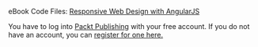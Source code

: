 

eBook Code Files: [Responsive Web Design with AngularJS]("https://www.packtpub.com/lcode_download/19429")

You have to log into [Packt Publishing](http://www.packtpub.com) with your free account. If you do not have an account, you can [register for one here.](https://www.packtpub.com/register)